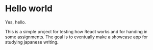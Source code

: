 # Hello world

Yes, hello.

This is a simple project for testing how React works and for handing in some assignments.
The goal is to eventually make a showcase app for studying japanese writing.
